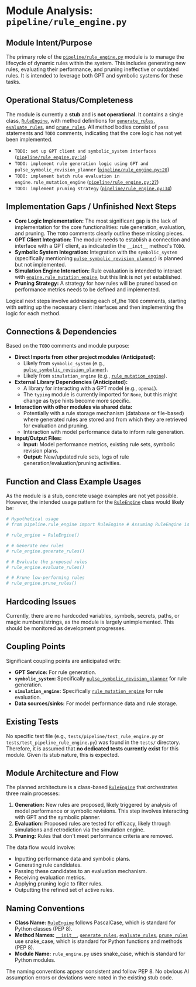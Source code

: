 # Module Analysis: `pipeline/rule_engine.py`

## Module Intent/Purpose

The primary role of the [`pipeline/rule_engine.py`](pipeline/rule_engine.py:) module is to manage the lifecycle of dynamic rules within the system. This includes generating new rules, evaluating their performance, and pruning ineffective or outdated rules. It is intended to leverage both GPT and symbolic systems for these tasks.

## Operational Status/Completeness

The module is currently a **stub** and is **not operational**. It contains a single class, [`RuleEngine`](pipeline/rule_engine.py:9), with method definitions for [`generate_rules`](pipeline/rule_engine.py:16), [`evaluate_rules`](pipeline/rule_engine.py:23), and [`prune_rules`](pipeline/rule_engine.py:30). All method bodies consist of `pass` statements and `TODO` comments, indicating that the core logic has not yet been implemented.

- `TODO: set up GPT client and symbolic_system interfaces` ([`pipeline/rule_engine.py:14`](pipeline/rule_engine.py:14))
- `TODO: implement rule generation logic using GPT and pulse_symbolic_revision_planner` ([`pipeline/rule_engine.py:20`](pipeline/rule_engine.py:20))
- `TODO: implement batch rule evaluation in engine.rule_mutation_engine` ([`pipeline/rule_engine.py:27`](pipeline/rule_engine.py:27))
- `TODO: implement pruning strategy` ([`pipeline/rule_engine.py:34`](pipeline/rule_engine.py:34))

## Implementation Gaps / Unfinished Next Steps

*   **Core Logic Implementation:** The most significant gap is the lack of implementation for the core functionalities: rule generation, evaluation, and pruning. The `TODO` comments clearly outline these missing pieces.
*   **GPT Client Integration:** The module needs to establish a connection and interface with a GPT client, as indicated in the `__init__` method's `TODO`.
*   **Symbolic System Integration:** Integration with the `symbolic_system` (specifically mentioning [`pulse_symbolic_revision_planner`](symbolic_system/pulse_symbolic_revision_planner.py:)) is planned but not implemented.
*   **Simulation Engine Interaction:** Rule evaluation is intended to interact with [`engine.rule_mutation_engine`](simulation_engine/rule_mutation_engine.py:), but this link is not yet established.
*   **Pruning Strategy:** A strategy for how rules will be pruned based on performance metrics needs to be defined and implemented.

Logical next steps involve addressing each of_the `TODO` comments, starting with setting up the necessary client interfaces and then implementing the logic for each method.

## Connections & Dependencies

Based on the `TODO` comments and module purpose:

*   **Direct Imports from other project modules (Anticipated):**
    *   Likely from `symbolic_system` (e.g., [`pulse_symbolic_revision_planner`](symbolic_system/pulse_symbolic_revision_planner.py:)).
    *   Likely from `simulation_engine` (e.g., [`rule_mutation_engine`](simulation_engine/rule_mutation_engine.py:)).
*   **External Library Dependencies (Anticipated):**
    *   A library for interacting with a GPT model (e.g., `openai`).
    *   The `typing` module is currently imported for `None`, but this might change as type hints become more specific.
*   **Interaction with other modules via shared data:**
    *   Potentially with a rule storage mechanism (database or file-based) where generated rules are stored and from which they are retrieved for evaluation and pruning.
    *   Interaction with model performance data to inform rule generation.
*   **Input/Output Files:**
    *   **Input:** Model performance metrics, existing rule sets, symbolic revision plans.
    *   **Output:** New/updated rule sets, logs of rule generation/evaluation/pruning activities.

## Function and Class Example Usages

As the module is a stub, concrete usage examples are not yet possible. However, the intended usage pattern for the [`RuleEngine`](pipeline/rule_engine.py:9) class would likely be:

```python
# Hypothetical usage
# from pipeline.rule_engine import RuleEngine # Assuming RuleEngine is made available

# rule_engine = RuleEngine()

# # Generate new rules
# rule_engine.generate_rules()

# # Evaluate the proposed rules
# rule_engine.evaluate_rules()

# # Prune low-performing rules
# rule_engine.prune_rules()
```

## Hardcoding Issues

Currently, there are no hardcoded variables, symbols, secrets, paths, or magic numbers/strings, as the module is largely unimplemented. This should be monitored as development progresses.

## Coupling Points

Significant coupling points are anticipated with:

*   **GPT Service:** For rule generation.
*   **`symbolic_system`:** Specifically [`pulse_symbolic_revision_planner`](symbolic_system/pulse_symbolic_revision_planner.py:) for rule generation.
*   **`simulation_engine`:** Specifically [`rule_mutation_engine`](simulation_engine/rule_mutation_engine.py:) for rule evaluation.
*   **Data sources/sinks:** For model performance data and rule storage.

## Existing Tests

No specific test file (e.g., `tests/pipeline/test_rule_engine.py` or `tests/test_pipeline_rule_engine.py`) was found in the `tests/` directory. Therefore, it is assumed that **no dedicated tests currently exist** for this module. Given its stub nature, this is expected.

## Module Architecture and Flow

The planned architecture is a class-based [`RuleEngine`](pipeline/rule_engine.py:9) that orchestrates three main processes:
1.  **Generation:** New rules are proposed, likely triggered by analysis of model performance or symbolic revisions. This step involves interacting with GPT and the symbolic planner.
2.  **Evaluation:** Proposed rules are tested for efficacy, likely through simulations and retrodiction via the simulation engine.
3.  **Pruning:** Rules that don't meet performance criteria are removed.

The data flow would involve:
*   Inputting performance data and symbolic plans.
*   Generating rule candidates.
*   Passing these candidates to an evaluation mechanism.
*   Receiving evaluation metrics.
*   Applying pruning logic to filter rules.
*   Outputting the refined set of active rules.

## Naming Conventions

*   **Class Name:** [`RuleEngine`](pipeline/rule_engine.py:9) follows PascalCase, which is standard for Python classes (PEP 8).
*   **Method Names:** [`__init__`](pipeline/rule_engine.py:10), [`generate_rules`](pipeline/rule_engine.py:16), [`evaluate_rules`](pipeline/rule_engine.py:23), [`prune_rules`](pipeline/rule_engine.py:30) use snake_case, which is standard for Python functions and methods (PEP 8).
*   **Module Name:** `rule_engine.py` uses snake_case, which is standard for Python modules.

The naming conventions appear consistent and follow PEP 8. No obvious AI assumption errors or deviations were noted in the existing stub code.